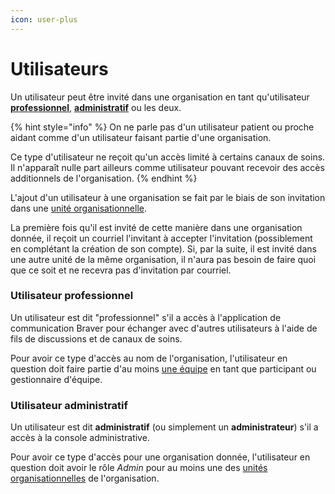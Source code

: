 ```yaml
---
icon: user-plus
---
```


# Utilisateurs

Un utilisateur peut être invité dans une organisation en tant qu'utilisateur [**professionnel**](./#utilisateur-professionnel), [**administratif**](./#utilisateur-administratif) ou les deux.

{% hint style="info" %}
On ne parle pas d'un utilisateur patient ou proche aidant comme d'un utilisateur faisant partie d'une organisation.

Ce type d'utilisateur ne reçoit qu'un accès limité à certains canaux de soins. Il n'apparaît nulle part ailleurs comme utilisateur pouvant recevoir des accès additionnels de l'organisation.
{% endhint %}

L'ajout d'un utilisateur à une organisation se fait par le biais de son invitation dans une [unité organisationnelle](../unites-organisationnelles/).

La première fois qu'il est invité de cette manière dans une organisation donnée, il reçoit un courriel l'invitant à accepter l'invitation (possiblement en complétant la création de son compte). Si, par la suite, il est invité dans une autre unité de la même organisation, il n'aura pas besoin de faire quoi que ce soit et ne recevra pas d'invitation par courriel.

### Utilisateur professionnel

Un utilisateur est dit "professionnel" s'il a accès à l'application de communication Braver pour échanger avec d'autres utilisateurs à l'aide de fils de discussions et de canaux de soins.

Pour avoir ce type d'accès au nom de l'organisation, l'utilisateur en question doit faire partie d'au moins [une équipe](../equipes/) en tant que participant ou gestionnaire d'équipe.

### Utilisateur administratif

Un utilisateur est dit **administratif** (ou simplement un **administrateur**) s'il a accès à la console administrative.

Pour avoir ce type d'accès pour une organisation donnée, l'utilisateur en question doit avoir le rôle _Admin_ pour au moins une des [unités organisationnelles](../unites-organisationnelles/) de l'organisation.